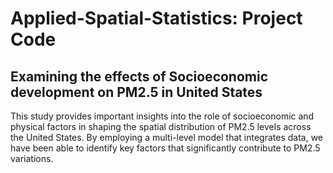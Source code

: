 # Applied-Spatial-Statistics: Project Code
## Examining the effects of Socioeconomic development on PM2.5 in United States
This study provides important insights into the role of socioeconomic and physical factors in shaping the spatial distribution of PM2.5 levels across the United States. By employing a multi-level model that integrates data, we have been able to identify key factors that significantly contribute to PM2.5 variations.
